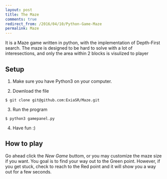 ```yaml
---
layout: post
title: The Maze
comments: true
redirect_from: /2016/04/10/Python-Game-Maze
permalink: Maze
---
```


It is a Maze game written in python, with the implementation of Depth-First search. The maze is designed to be hard to solve with a lot of interesections, and only the area within 2 blocks is visulized to player

## Setup
1. Make sure you have Python3 on your computer.

2. Download the file  
```
$ git clone git@github.com:ExiaSR/Maze.git
```

3. Run the program  
```
$ python3 gamepanel.py
```
4. Have fun :)

## How to play
Go ahead click the *New Game* buttom, or you may customize the maze size if you want.
You goal is to find your way out to the Green point. However, if you get stuck, check to reach to the Red point and it will show you a way out for a few seconds.
